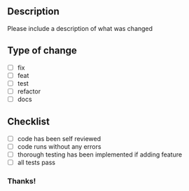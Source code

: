 ## Description
Please include a description of what was changed
## Type of change
- [ ] fix
- [ ] feat
- [ ] test
- [ ] refactor
- [ ] docs
## Checklist
- [ ] code has been self reviewed
- [ ] code runs without any errors
- [ ] thorough testing has been implemented if adding feature
- [ ] all tests pass
### Thanks!
